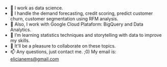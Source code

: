 - 🔭 I work as data science.
- 🌱 I handle the demand forecasting, credit scoring, predict customer churn, customer segmentation using RFM analysis.
- 🌱 Also, I work with Google Cloud Plataform: BigQuery and Data Analytics.
- 🌱 I’m learning statistics techniques and storytelling with data to improve my skills.
- 👯 It'll be a pleasure to collaborate on these topics. 
- 📫 Any questions, just contact me. ;0) My email is: elicianems@gmail.com

